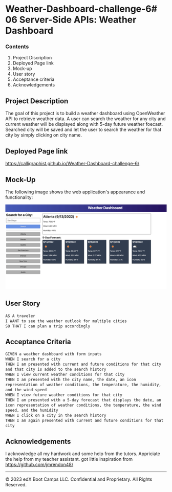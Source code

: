 # Weather-Dashboard-challenge-6# 06 Server-Side APIs: Weather Dashboard

### Contents

1. Project Discription
2. Deployed Page link
3. Mock-up
4. User story
5. Acceptance criteria
6. Acknowledgements

## Project Description 

The goal of this project is to build a weather dashboard using OpenWeather API to retrieve weather data. A user can search the weather for any city and current weather will be displayed along with 5-day future weather foecast. Searched city will be saved and let the user to search the weather for that city by simply clicking on city name.


## Deployed Page link

https://calligraphist.github.io/Weather-Dashboard-challenge-6/

## Mock-Up

The following image shows the web application's appearance and functionality:

![The weather app includes a search option, a list of cities, and a five-day forecast and current weather conditions for Atlanta.](./Assets/06-server-side-apis-homework-demo.png)


## User Story

```
AS A traveler
I WANT to see the weather outlook for multiple cities
SO THAT I can plan a trip accordingly
```

## Acceptance Criteria

```
GIVEN a weather dashboard with form inputs
WHEN I search for a city
THEN I am presented with current and future conditions for that city and that city is added to the search history
WHEN I view current weather conditions for that city
THEN I am presented with the city name, the date, an icon representation of weather conditions, the temperature, the humidity, and the wind speed
WHEN I view future weather conditions for that city
THEN I am presented with a 5-day forecast that displays the date, an icon representation of weather conditions, the temperature, the wind speed, and the humidity
WHEN I click on a city in the search history
THEN I am again presented with current and future conditions for that city
```

## Acknowledgements
 I acknowledge all my hardwork and some help from the tutors. 
 Appriciate the help from my teacher assistant.
 got little inspiration from https://github.com/jmrendon48/


- - -
© 2023 edX Boot Camps LLC. Confidential and Proprietary. All Rights Reserved.
